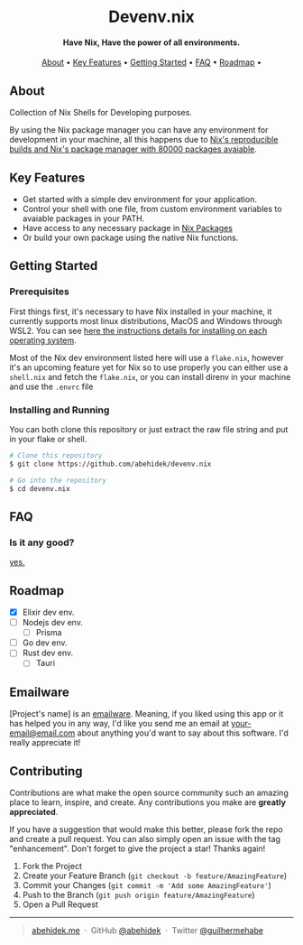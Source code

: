 <h1 align="center">
  <!-- <br> -->
  <!-- [Project's Logo] -->
  <br>
  Devenv.nix
  <br>
</h1>

<h4 align="center">Have Nix, Have the power of all environments.</h4>

<!-- <p align="center"> [Project's badges] </p> -->

<p align="center">
  <a href="#about">About</a> •
  <a href="#key-features">Key Features</a> •
  <a href="#getting-started">Getting Started</a> •
  <a href="#faq">FAQ</a> •
  <a href="#roadmap">Roadmap</a> •
  <!-- <a href="#support">Support</a> • -->
  <!-- <a href="#license">License</a> -->
</p>

<!-- ![screenshot](screenshots/1.jpg) -->

## About

Collection of Nix Shells for Developing purposes.

By using the Nix package manager you can have any environment for development in your machine, all this happens due to [Nix's reproducible builds and Nix's package manager with 80000 packages avaiable](https://nixos.org/).

## Key Features

- Get started with a simple dev environment for your application.
- Control your shell with one file, from custom environment variables to avaiable packages in your PATH.
- Have access to any necessary package in [Nix Packages](https://search.nixos.org/packages)
- Or build your own package using the native Nix functions.

## Getting Started

### Prerequisites

First things first, it's necessary to have Nix installed in your machine, it currently supports most linux distributions, MacOS and Windows through WSL2. You can see [here the instructions details for installing on each operating system](https://nixos.org/download.html).

Most of the Nix dev environment listed here will use a `flake.nix`, however it's an upcoming feature yet for Nix so to use properly you can either use a `shell.nix` and fetch the `flake.nix`, or you can install direnv in your machine and use the `.envrc` file

### Installing and Running

You can both clone this repository or just extract the raw file string and put in your flake or shell.

```bash
# Clone this repository
$ git clone https://github.com/abehidek/devenv.nix

# Go into the repository
$ cd devenv.nix
```

## FAQ

### Is it any good?

[yes.](https://news.ycombinator.com/item?id=3067434)

## Roadmap

- [x] Elixir dev env.
- [ ] Nodejs dev env.
  - [ ] Prisma
- [ ] Go dev env.
- [ ] Rust dev env.
  - [ ] Tauri

## Emailware

[Project's name] is an [emailware](https://en.wiktionary.org/wiki/emailware). Meaning, if you liked using this app or it has helped you in any way, I'd like you send me an email at <your-email@email.com> about anything you'd want to say about this software. I'd really appreciate it!

## Contributing

Contributions are what make the open source community such an amazing place to learn, inspire, and create. Any contributions you make are **greatly appreciated**.

If you have a suggestion that would make this better, please fork the repo and create a pull request. You can also simply open an issue with the tag "enhancement".
Don't forget to give the project a star! Thanks again!

1. Fork the Project
2. Create your Feature Branch (`git checkout -b feature/AmazingFeature`)
3. Commit your Changes (`git commit -m 'Add some AmazingFeature'`)
4. Push to the Branch (`git push origin feature/AmazingFeature`)
5. Open a Pull Request
<!--

## Support

You can also support us by:

<p align="left">
  <a href="https://www.buymeacoffee.com" target="_blank"><img src="https://www.buymeacoffee.com/assets/img/custom_images/purple_img.png" alt="Buy Me A Coffee" style="height: 41px !important;width: 174px !important;box-shadow: 0px 3px 2px 0px rgba(190, 190, 190, 0.5) !important;-webkit-box-shadow: 0px 3px 2px 0px rgba(190, 190, 190, 0.5) !important;" ></a> &nbsp &nbsp
  <a href="https://www.patreon.com">
    <img src="https://c5.patreon.com/external/logo/become_a_patron_button@2x.png" width="160">
  </a>
</p>

## License

## Acknowledgments

## You may also like...

-->

---

> [abehidek.me](https://abehidek.me) &nbsp;&middot;&nbsp;
> GitHub [@abehidek](https://github.com/abehidek) &nbsp;&middot;&nbsp;
> Twitter [@guilhermehabe](https://twitter.com/guilhermehabe)
